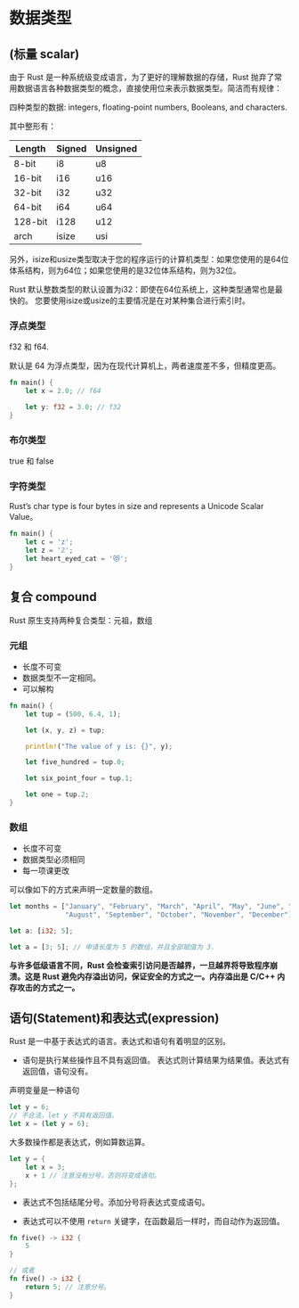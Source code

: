 # 数据类型

## (标量 scalar)


由于 Rust 是一种系统级变成语言，为了更好的理解数据的存储，Rust 抛弃了常用数据语言各种数据类型的概念，直接使用位来表示数据类型。简洁而有规律：

四种类型的数据: integers, floating-point numbers, Booleans, and characters. 

其中整形有：

| Length |	Signed | Unsigned |
| ------ | ------- | -------- |
| 8-bit	 |  i8	   | u8       |
| 16-bit |	i16	   | u16      |
| 32-bit |	i32	   | u32      |
| 64-bit |	i64	   | u64      |
| 128-bit|	i128   | u12      |
| arch	 |  isize  | usi      |

另外，isize和usize类型取决于您的程序运行的计算机类型：如果您使用的是64位体系结构，则为64位；如果您使用的是32位体系结构，则为32位。

Rust 默认整数类型的默认设置为i32：即使在64位系统上，这种类型通常也是最快的。 您要使用isize或usize的主要情况是在对某种集合进行索引时。

### 浮点类型

f32 和 f64.

默认是 64 为浮点类型，因为在现代计算机上，两者速度差不多，但精度更高。

```rust
fn main() {
    let x = 2.0; // f64

    let y: f32 = 3.0; // f32
}
```

### 布尔类型

true 和 false

### 字符类型

Rust’s char type is four bytes in size and represents a Unicode Scalar Value。

```rust
fn main() {
    let c = 'z';
    let z = 'ℤ';
    let heart_eyed_cat = '😻';
}
```


## 复合 compound

Rust 原生支持两种复合类型：元祖，数组

### 元组

- 长度不可变
- 数据类型不一定相同。
- 可以解构

```rust
fn main() {
    let tup = (500, 6.4, 1);

    let (x, y, z) = tup;

    println!("The value of y is: {}", y);

    let five_hundred = tup.0;

    let six_point_four = tup.1;

    let one = tup.2;
}
```

### 数组

- 长度不可变
- 数据类型必须相同
- 每一项课更改

可以像如下的方式来声明一定数量的数组。

```rust
let months = ["January", "February", "March", "April", "May", "June", "July",
              "August", "September", "October", "November", "December"];

let a: [i32; 5];

let a = [3; 5]; // 申请长度为 5 的数组，并且全部赋值为 3.
```

**与许多低级语言不同，Rust 会检查索引访问是否越界，一旦越界将导致程序崩溃。这是 Rust 避免内存溢出访问，保证安全的方式之一。内存溢出是 C/C++ 内存攻击的方式之一。**


## 语句(Statement)和表达式(expression)

Rust 是一中基于表达式的语言。表达式和语句有着明显的区别。

- 语句是执行某些操作且不具有返回值。 表达式则计算结果为结果值。表达式有返回值，语句没有。

声明变量是一种语句

```rust
let y = 6;
// 不合法，let y 不具有返回值。
let x = (let y = 6);
```

大多数操作都是表达式，例如算数运算。

```rust
let y = {
    let x = 3;
    x + 1 // 注意没有分号，否则将变成语句。
};
```

- 表达式不包括结尾分号。添加分号将表达式变成语句。

- 表达式可以不使用 `return` 关键字，在函数最后一样时，而自动作为返回值。

```rust
fn five() -> i32 {
    5
}

// 或者
fn five() -> i32 {
    return 5; // 注意分号。
}

```



